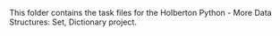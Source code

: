This folder contains the task files for the Holberton Python - More Data Structures: Set, Dictionary project.
